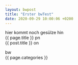```yaml
---
layout: bwpost
title: "Erster bwTest"
date: 2020-09-29 10:00:06 +0200
---
```

hier kommt noch gesülze hin<br>
{{ page.title }} pn<br>
{{ post.title }} on<br>

bw<br>
{{ page.categories }}